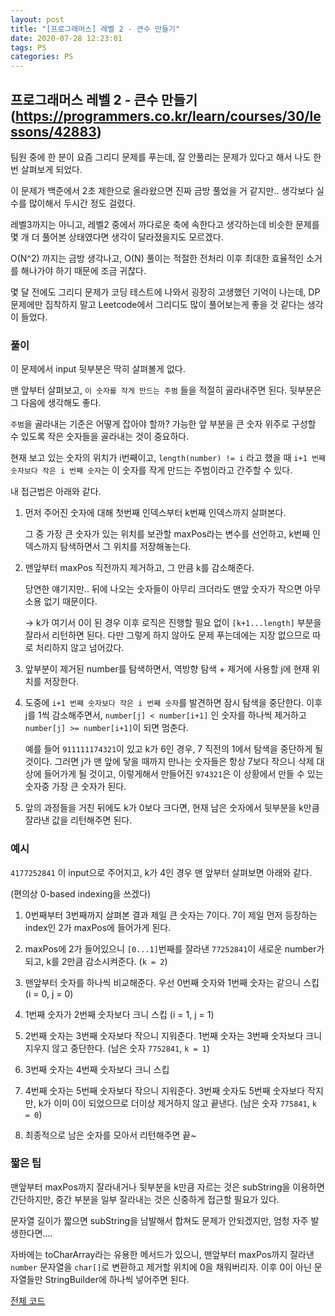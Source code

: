 ```yaml
---
layout: post
title: "[프로그래머스] 레벨 2 - 큰수 만들기"
date: 2020-07-28 12:23:01
tags: PS
categories: PS
---
```


## 프로그래머스 레벨 2 - 큰수 만들기 (https://programmers.co.kr/learn/courses/30/lessons/42883)

팀원 중에 한 분이 요즘 그리디 문제를 푸는데, 잘 안풀리는 문제가 있다고 해서 나도 한 번 살펴보게 되었다.

이 문제가 백준에서 2초 제한으로 올라왔으면 진짜 금방 풀었을 거 같지만.. 생각보다 실수를 많이해서 두시간 정도 걸렸다.

레벨3까지는 아니고, 레벨2 중에서 까다로운 축에 속한다고 생각하는데 비슷한 문제를 몇 개 더 풀어본 상태였다면 생각이 달라졌을지도 모르겠다.



O(N^2) 까지는 금방 생각나고, O(N) 풀이는 적절한 전처리 이후 최대한 효율적인 소거를 해나가야 하기 때문에 조금 귀찮다.

몇 달 전에도 그리디 문제가 코딩 테스트에 나와서 굉장히 고생했던 기억이 나는데, DP 문제에만 집착하지 말고 Leetcode에서 그리디도 많이 풀어보는게 좋을 것 같다는 생각이 들었다.



### 풀이

이 문제에서 input 뒷부분은 딱히 살펴볼게 없다.

맨 앞부터 살펴보고, `이 숫자를 작게 만드는 주범` 들을 적절히 골라내주면 된다. 뒷부분은 그 다음에 생각해도 좋다.



`주범`을 골라내는 기준은 어떻게 잡아야 할까? 가능한 앞 부분을 큰 숫자 위주로 구성할 수 있도록 작은 숫자들을 골라내는 것이 중요하다.

현재 보고 있는 숫자의 위치가 i번째이고, `length(number) != i` 라고 했을 때 `i+1 번째 숫자보다 작은 i 번째 숫자`는 이 숫자를 작게 만드는 주범이라고 간주할 수 있다.



내 접근법은 아래와 같다.

1) 먼저 주어진 숫자에 대해 첫번째 인덱스부터 k번째 인덱스까지 살펴본다.

    그 중 가장 큰 숫자가 있는 위치를 보관할 maxPos라는 변수를 선언하고, k번째 인덱스까지 탐색하면서 그 위치를 저장해놓는다.

2) 맨앞부터 maxPos 직전까지 제거하고, 그 만큼 k를 감소해준다.

    당연한 얘기지만.. 뒤에 나오는 숫자들이 아무리 크더라도 맨앞 숫자가 작으면 아무 소용 없기 때문이다.

    -> k가 여기서 0이 된 경우 이후 로직은 진행할 필요 없이 `[k+1...length]` 부분을 잘라서 리턴하면 된다. 다만 그렇게 하지 않아도 문제 푸는데에는 지장 없으므로 따로 처리하지 않고 넘어갔다.

3) 앞부분이 제거된 number를 탐색하면서, 역방향 탐색 + 제거에 사용할 j에 현재 위치를 저장한다.

4) 도중에 `i+1 번째 숫자보다 작은 i 번째 숫자`를 발견하면 잠시 탐색을 중단한다. 이후 j를 1씩 감소해주면서, `number[j] < number[i+1]` 인 숫자를 하나씩 제거하고 `number[j] >= number[i+1]`이 되면 멈춘다.

    예를 들어 `911111174321`이 있고 k가 6인 경우, 7 직전의 1에서 탐색을 중단하게 될 것이다. 그러면 j가 맨 앞에 닿을 때까지 만나는 숫자들은 항상 7보다 작으니 삭제 대상에 들어가게 될 것이고, 이렇게해서 만들어진 `974321`은 이 상황에서 만들 수 있는 숫자중 가장 큰 숫자가 된다.

5) 앞의 과정들을 거친 뒤에도 k가 0보다 크다면, 현재 남은 숫자에서 뒷부분을 k만큼 잘라낸 값을 리턴해주면 된다.



### 예시

`4177252841` 이 input으로 주어지고, k가 4인 경우 맨 앞부터 살펴보면 아래와 같다.

(편의상 0-based indexing을 쓰겠다)

1) 0번째부터 3번째까지 살펴본 결과 제일 큰 숫자는 7이다. 7이 제일 먼저 등장하는 index인 2가 maxPos에 들어가게 된다.

2) maxPos에 2가 들어있으니 `[0...1]`번째를 잘라낸 `77252841`이 새로운 number가 되고, k를 2만큼 감소시켜준다. (`k = 2`)

3) 맨앞부터 숫자를 하나씩 비교해준다. 우선 0번째 숫자와 1번째 숫자는 같으니 스킵 (i = 0, j = 0)

4) 1번째 숫자가 2번째 숫자보다 크니 스킵 (i = 1, j = 1)

5) 2번째 숫자는 3번째 숫자보다 작으니 지워준다. 1번째 숫자는 3번째 숫자보다 크니 지우지 않고 중단한다. (남은 숫자 `7752841`, `k = 1`)

6) 3번째 숫자는 4번째 숫자보다 크니 스킵

7) 4번째 숫자는 5번째 숫자보다 작으니 지워준다. 3번째 숫자도 5번째 숫자보다 작지만, k가 이미 0이 되었으므로 더이상 제거하지 않고 끝낸다. (남은 숫자 `775841`, `k = 0`)

8) 최종적으로 남은 숫자를 모아서 리턴해주면 끝~



### 짧은 팁

맨앞부터 maxPos까지 잘라내거나 뒷부분을 k만큼 자르는 것은 subString을 이용하면 간단하지만, 중간 부분을 일부 잘라내는 것은 신중하게 접근할 필요가 있다.

문자열 길이가 짧으면 subString을 남발해서 합쳐도 문제가 안되겠지만, 엄청 자주 발생한다면....

자바에는 toCharArray라는 유용한 메서드가 있으니, 맨앞부터 maxPos까지 잘라낸 `number` 문자열을 `char[]`로 변환하고 제거할 위치에 0을 채워버리자. 이후 0이 아닌 문자열들만 StringBuilder에 하나씩 넣어주면 된다.


[전체 코드](https://github.com/joshua-qa/PS/blob/master/programmers/level2/MakeBigNumber.java)